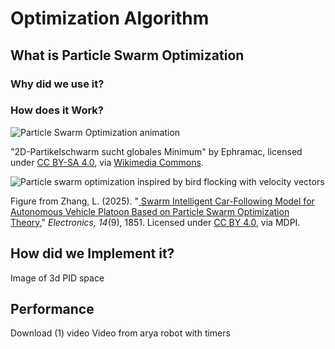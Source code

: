 # Optimization Algorithm


## What is Particle Swarm Optimization


### Why did we use it?



### How does it Work?

<img src="https://upload.wikimedia.org/wikipedia/commons/e/ec/ParticleSwarmArrowsAnimation.gif" alt="Particle Swarm Optimization animation">
<p>
  "2D-Partikelschwarm sucht globales Minimum" by Ephramac, licensed under 
  <a href="https://creativecommons.org/licenses/by-sa/4.0/">CC BY-SA 4.0</a>, via 
  <a href="https://commons.wikimedia.org/wiki/File:ParticleSwarmArrowsAnimation.gif">Wikimedia Commons</a>.
</p>


<img src="https://www.mdpi.com/electronics/electronics-14-01851/article_deploy/html/images/electronics-14-01851-g001.png" 
     alt="Particle swarm optimization inspired by bird flocking with velocity vectors">
<p>
  Figure from Zhang, L. (2025). 
  "<a href="https://doi.org/10.3390/electronics14091851">
  Swarm Intelligent Car-Following Model for Autonomous Vehicle Platoon Based on Particle Swarm Optimization Theory</a>," 
  <em>Electronics, 14</em>(9), 1851. 
  Licensed under <a href="https://creativecommons.org/licenses/by/4.0/">CC BY 4.0</a>, via MDPI.
</p>



## How did we Implement it?

Image of 3d PID space

## Performance

Download (1) video
Video from arya robot with timers



